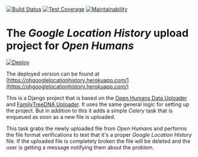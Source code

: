 [![Build Status](https://travis-ci.org/OpenHumans/oh-23andme-source.svg?branch=master)](https://travis-ci.org/OpenHumans/oh-23andme-source)
[![Test Coverage](https://api.codeclimate.com/v1/badges/a21c2545bf9356bf1277/test_coverage)](https://codeclimate.com/github/OpenHumans/oh-23andme-source/test_coverage)
[![Maintainability](https://api.codeclimate.com/v1/badges/a21c2545bf9356bf1277/maintainability)](https://codeclimate.com/github/OpenHumans/oh-23andme-source/maintainability)


# The *Google Location History* upload project for *Open Humans*

[![Deploy](https://www.herokucdn.com/deploy/button.svg)](https://heroku.com/deploy)

The deployed version can be found at [https://ohgooglelocationhistory.herokuapp.com/](https://ohgooglelocationhistory.herokuapp.com/)

This is a Django project that is based on the [Open Humans Data Uploader](https://www.github.com/gedankenstuecke/oh_data_uploader) and [FamilyTreeDNA Uploader](https://www.github.com/gedankenstuecke/ftdna-upload). It uses the same general logic for setting up the project. But in addition to this it adds a simple *Celery* task that is enqueued as soon as a new file is uploaded.

This task grabs the newly uploaded file from *Open Humans* and performs the file format verifications to test that it's a proper *Google Location History* file. If the uploaded file is completely broken the file will be deleted and the user is getting a message notifying them about the problem.
